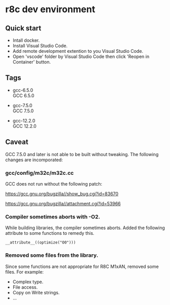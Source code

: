 # r8c dev environment

## Quick start

* Intall docker.
* Install Visual Studio Code.
* Add remote development extention to you Visual Studio Code.
* Open 'vscode' folder by Visual Studio Code then click 'Reopen in Container' button.

## Tags

* gcc-6.5.0<br/>
GCC 6.5.0

* gcc-7.5.0<br/>
GCC 7.5.0

* gcc-12.2.0<br/>
GCC 12.2.0

## Caveat

GCC 7.5.0 and later is not able to be built without tweaking. The following changes are incomporated:

### gcc/config/m32c/m32c.cc

GCC does not run without the following patch:

https://gcc.gnu.org/bugzilla//show_bug.cgi?id=83670

https://gcc.gnu.org/bugzilla//attachment.cgi?id=53966

### Compiler sometimes aborts with -O2.

While building libraries, the compiler sometimes aborts. Added the following attribute to some functions to remedy this.

    __attribute__((optimize("O0")))

### Removed some files from the library.

Since some functions are not appropriate for R8C M1xAN, removed some files. For example:

* Complex type.
* File access.
* Copy on Write strings.
* ...
